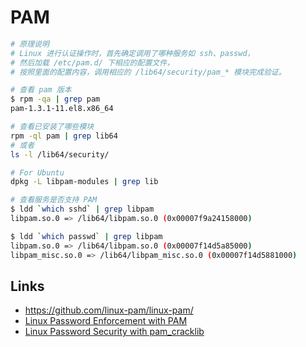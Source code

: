 # PAM

```sh
# 原理说明
# Linux 进行认证操作时，首先确定调用了哪种服务如 ssh、passwd，
# 然后加载 /etc/pam.d/ 下相应的配置文件，
# 按照里面的配置内容，调用相应的 /lib64/security/pam_* 模块完成验证。

# 查看 pam 版本
$ rpm -qa | grep pam
pam-1.3.1-11.el8.x86_64

# 查看已安装了哪些模块
rpm -ql pam | grep lib64
# 或者
ls -l /lib64/security/

# For Ubuntu
dpkg -L libpam-modules | grep lib

# 查看服务是否支持 PAM
$ ldd `which sshd` | grep libpam
libpam.so.0 => /lib64/libpam.so.0 (0x00007f9a24158000)

$ ldd `which passwd` | grep libpam
libpam.so.0 => /lib64/libpam.so.0 (0x00007f14d5a85000)
libpam_misc.so.0 => /lib64/libpam_misc.so.0 (0x00007f14d5881000)
```

## Links

- https://github.com/linux-pam/linux-pam/
- [Linux Password Enforcement with PAM](https://deer-run.com/users/hal/linux_passwords_pam.html)
- [Linux Password Security with pam_cracklib](https://deer-run.com/users/hal/sysadmin/pam_cracklib.html)